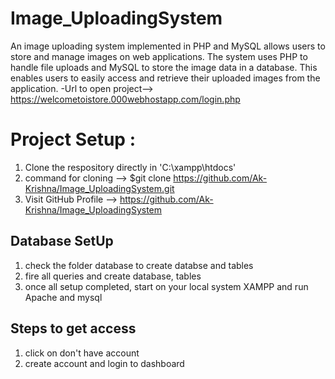# Image_UploadingSystem
An image uploading system implemented in PHP and MySQL allows users to store and manage images on web applications. The system uses PHP to handle file uploads and MySQL to store the image data in a database. This enables users to easily access and retrieve their uploaded images from the application. 
-Url to open project--> https://welcometoistore.000webhostapp.com/login.php

# Project Setup :

1) Clone the respository directly in 'C:\xampp\htdocs'
2) command for cloning --> $git clone https://github.com/Ak-Krishna/Image_UploadingSystem.git
3) Visit GitHub Profile --> https://github.com/Ak-Krishna/Image_UploadingSystem

## Database SetUp 
1) check the folder database to create databse and tables
2) fire all queries and create database, tables
3) once all setup completed, start on your local system XAMPP and run Apache and mysql

## Steps to get access
1) click on don't have account
2) create account and login to dashboard
